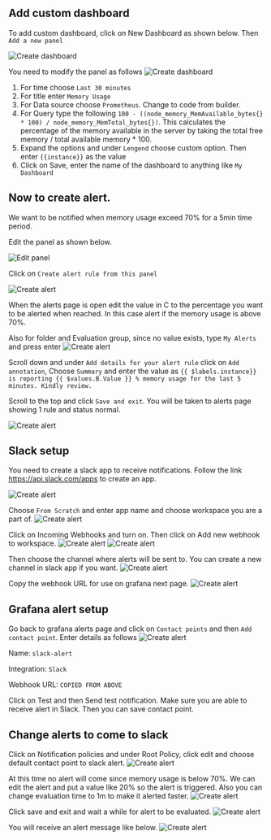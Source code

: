 ## Add custom dashboard

To add custom dashboard, click on New Dashboard as shown below. Then `Add a new panel`

![Create dashboard](https://raw.githubusercontent.com/gathecageorge/killercoda/main/3-grafana-alerting-create-dashboard/images/dashboard1.png)

You need to modify the panel as follows
![Create dashboard](https://raw.githubusercontent.com/gathecageorge/killercoda/main/3-grafana-alerting-create-dashboard/images/dashboard2_extra.png)

1. For time choose `Last 30 minutes`
2. For title enter `Memory Usage`
3. For Data source choose `Prometheus`. Change to code from builder.
4. For Query type the following `100 - ((node_memory_MemAvailable_bytes{} * 100) / node_memory_MemTotal_bytes{})`. This calculates the percentage of the memory available in the server by taking the total free memory / total available memory * 100.
5. Expand the options and under `Lengend` choose custom option. Then enter `{{instance}}` as the value
6. Click on Save, enter the name of the dashboard to anything like `My Dashboard`

## Now to create alert. 
We want to be notified when memory usage exceed 70% for a 5min time period.

Edit the panel as shown below.

![Edit panel](https://raw.githubusercontent.com/gathecageorge/killercoda/main/3-grafana-alerting-create-dashboard/images/dashboard2.png)

Click on `Create alert rule from this panel`

![Create alert](https://raw.githubusercontent.com/gathecageorge/killercoda/main/3-grafana-alerting-create-dashboard/images/dashboard3.png)

When the alerts page is open edit the value in C to the percentage you want to be alerted when reached. In this case alert if the memory usage is above 70%.

Also for folder and Evaluation group, since no value exists, type `My Alerts` and press enter
![Create alert](https://raw.githubusercontent.com/gathecageorge/killercoda/main/3-grafana-alerting-create-dashboard/images/dashboard4.png)

Scroll down and under `Add details for your alert rule` click on `Add annotation`, Choose `Summary` and enter the value as `{{ $labels.instance}} is reporting {{ $values.B.Value }} % memory usage for the last 5 minutes. Kindly review.`

Scroll to the top and click `Save and exit`. You will be taken to alerts page showing 1 rule and status normal.

![Create alert](https://raw.githubusercontent.com/gathecageorge/killercoda/main/3-grafana-alerting-create-dashboard/images/dashboard5.png)

## Slack setup

You need to create a slack app to receive notifications. Follow the link https://api.slack.com/apps to create an app.

![Create alert](https://raw.githubusercontent.com/gathecageorge/killercoda/main/3-grafana-alerting-create-dashboard/images/dashboard6.png)

Choose `From Scratch` and enter app name and choose workspace you are a part of.
![Create alert](https://raw.githubusercontent.com/gathecageorge/killercoda/main/3-grafana-alerting-create-dashboard/images/dashboard7.png)

Click on Incoming Webhooks and turn on. Then click on Add new webhook to workspace.
![Create alert](https://raw.githubusercontent.com/gathecageorge/killercoda/main/3-grafana-alerting-create-dashboard/images/dashboard8.png)
![Create alert](https://raw.githubusercontent.com/gathecageorge/killercoda/main/3-grafana-alerting-create-dashboard/images/dashboard9.png)

Then choose the channel where alerts will be sent to. You can create a new channel in slack app if you want.
![Create alert](https://raw.githubusercontent.com/gathecageorge/killercoda/main/3-grafana-alerting-create-dashboard/images/dashboard10.png)

Copy the webhook URL for use on grafana next page.
![Create alert](https://raw.githubusercontent.com/gathecageorge/killercoda/main/3-grafana-alerting-create-dashboard/images/dashboard11.png)

## Grafana alert setup

Go back to grafana alerts page and click on `Contact points` and then `Add contact point`. Enter details as follows
![Create alert](https://raw.githubusercontent.com/gathecageorge/killercoda/main/3-grafana-alerting-create-dashboard/images/dashboard12.png)

Name: `slack-alert`

Integration: `Slack`

Webhook URL: `COPIED FROM ABOVE`

Click on Test and then Send test notification. Make sure you are able to receive alert in Slack. Then you can save contact point.


## Change alerts to come to slack

Click on Notification policies and under Root Policy, click edit and choose default contact point to slack alert.
![Create alert](https://raw.githubusercontent.com/gathecageorge/killercoda/main/3-grafana-alerting-create-dashboard/images/dashboard13.png)

At this time no alert will come since memory usage is below 70%. We can edit the alert and put a value like 20% so the alert is triggered. Also you can change evaluation time to 1m to make it alerted faster.
![Create alert](https://raw.githubusercontent.com/gathecageorge/killercoda/main/3-grafana-alerting-create-dashboard/images/dashboard14.png)

Click save and exit and wait a while for alert to be evaluated. 
![Create alert](https://raw.githubusercontent.com/gathecageorge/killercoda/main/3-grafana-alerting-create-dashboard/images/dashboard15.png)

You will receive an alert message like below.
![Create alert](https://raw.githubusercontent.com/gathecageorge/killercoda/main/3-grafana-alerting-create-dashboard/images/dashboard16.png)